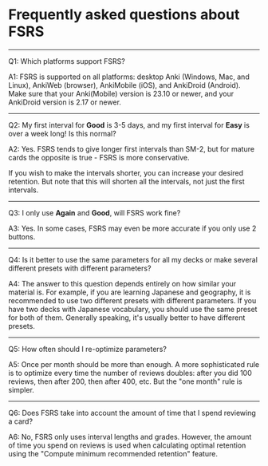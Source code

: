 # Frequently asked questions about FSRS

***

Q1: Which platforms support FSRS?

A1: FSRS is supported on all platforms: desktop Anki (Windows, Mac, and Linux), AnkiWeb (browser), AnkiMobile (iOS), and AnkiDroid (Android). Make sure that your Anki(Mobile) version is 23.10 or newer, and your AnkiDroid version is 2.17 or newer.

***

Q2: My first interval for **Good** is 3-5 days, and my first interval for **Easy** is over a week long! Is this normal?

A2: Yes. FSRS tends to give longer first intervals than SM-2, but for mature cards the opposite is true - FSRS is more conservative.

If you wish to make the intervals shorter, you can increase your desired retention. But note that this will shorten all the intervals, not just the first intervals.

***

Q3: I only use **Again** and **Good**, will FSRS work fine?

A3: Yes. In some cases, FSRS may even be more accurate if you only use 2 buttons.

***

Q4: Is it better to use the same parameters for all my decks or make several different presets with different parameters?

A4: The answer to this question depends entirely on how similar your material is. For example, if you are learning Japanese and geography, it is recommended to use two different presets with different parameters. If you have two decks with Japanese vocabulary, you should use the same preset for both of them. Generally speaking, it's usually better to have different presets.

***

Q5: How often should I re-optimize parameters?

A5: Once per month should be more than enough. A more sophisticated rule is to optimize every time the number of reviews doubles: after you did 100 reviews, then after 200, then after 400, etc. But the "one month" rule is simpler.

***

Q6: Does FSRS take into account the amount of time that I spend reviewing a card?

A6: No, FSRS only uses interval lengths and grades. However, the amount of time you spend on reviews is used when calculating optimal retention using the "Compute minimum recommended retention" feature.

